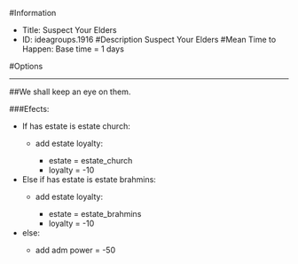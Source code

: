 #Information
 - Title: Suspect Your Elders
 - ID: ideagroups.1916
#Description
Suspect Your Elders
#Mean Time to Happen:
Base time = 1 days

#Options

___
##We shall keep an eye on them.

###Efects:<ul><li>If has estate is estate church:</li><ul><li>add estate loyalty:</li><ul><li>estate = estate_church</li><li>loyalty = -10</li></ul></ul><li>Else if has estate is estate brahmins:</li><ul><li>add estate loyalty:</li><ul><li>estate = estate_brahmins</li><li>loyalty = -10</li></ul></ul><li>else:</li><ul><li>add adm power = -50</li></ul></ul>
